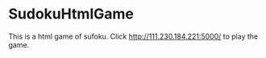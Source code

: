 # SudokuHtmlGame
This is a html game of sufoku.
Click  http://111.230.184.221:5000/  to  play the game.
